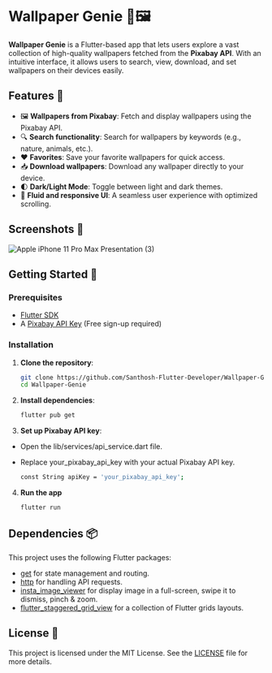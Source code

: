 # Wallpaper Genie 📱🖼️

**Wallpaper Genie** is a Flutter-based app that lets users explore a vast collection of high-quality wallpapers fetched from the **Pixabay API**. With an intuitive interface, it allows users to search, view, download, and set wallpapers on their devices easily.

## Features 🌟

- 🖼️ **Wallpapers from Pixabay**: Fetch and display wallpapers using the Pixabay API.
- 🔍 **Search functionality**: Search for wallpapers by keywords (e.g., nature, animals, etc.).
- ❤️ **Favorites**: Save your favorite wallpapers for quick access.
- 📥 **Download wallpapers**: Download any wallpaper directly to your device.
- 🌓 **Dark/Light Mode**: Toggle between light and dark themes.
- 🎨 **Fluid and responsive UI**: A seamless user experience with optimized scrolling.

## Screenshots 📸
![Apple iPhone 11 Pro Max Presentation (3)](https://github.com/user-attachments/assets/d75610cf-4eca-40af-890d-a53f55202edb)



## Getting Started 🚀

### Prerequisites

- [Flutter SDK](https://flutter.dev/docs/get-started/install)
- A [Pixabay API Key](https://pixabay.com/api/docs/) (Free sign-up required)

### Installation

1. **Clone the repository**:
   
   ```bash
   git clone https://github.com/Santhosh-Flutter-Developer/Wallpaper-Genie.git
   cd Wallpaper-Genie

2. **Install dependencies**:
   
   ```bash
   flutter pub get

3. **Set up Pixabay API key**:

- Open the lib/services/api_service.dart file.
- Replace your_pixabay_api_key with your actual Pixabay API key.
   
   ```bash
   const String apiKey = 'your_pixabay_api_key';

4. **Run the app**
   
    ```bash
   flutter run

## Dependencies 📦
This project uses the following Flutter packages:

- [get](https://pub.dev/packages/get) for state management and routing.
- [http](https://pub.dev/packages/http) for handling API requests.
- [insta_image_viewer](https://pub.dev/packages/insta_image_viewer) for display image in a full-screen, swipe it to dismiss, pinch & zoom.
- [flutter_staggered_grid_view](https://pub.dev/packages/flutter_staggered_grid_view) for a collection of Flutter grids layouts.

## License 📄
This project is licensed under the MIT License. See the [LICENSE]() file for more details.
